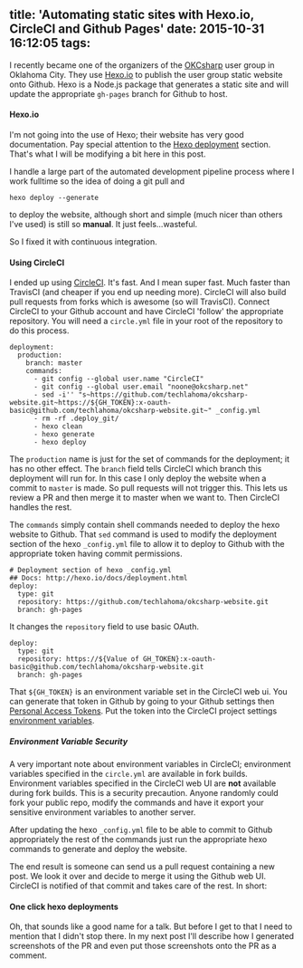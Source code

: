 title: 'Automating static sites with Hexo.io, CircleCI and Github Pages'
date: 2015-10-31 16:12:05
tags:
---
I recently became one of the organizers of the [OKCsharp][] user group in Oklahoma City. They use [Hexo.io][] to publish the user group static website onto Github. Hexo is a Node.js package that generates a static site and will update the appropriate `gh-pages` branch for Github to host.
<!-- more -->
#### Hexo.io
I'm not going into the use of Hexo; their website has very good documentation. Pay special attention to the [Hexo deployment][] section. That's what I will be modifying a bit here in this post.

I handle a large part of the automated development pipeline process where I work fulltime so the idea of doing a git pull and

```
hexo deploy --generate
```

to deploy the website, although short and simple (much nicer than others I've used) is still so **manual**. It just feels...wasteful.

So I fixed it with continuous integration.

#### Using CircleCI

I ended up using [CircleCI][]. It's fast. And I mean super fast. Much faster than TravisCI (and cheaper if you end up needing more). CircleCI will also build pull requests from forks which is awesome (so will TravisCI). Connect CircleCI to your Github account and have CircleCI 'follow' the appropriate repository. You will need a `circle.yml` file in your root of the repository to do this process.

```
deployment:
  production:
    branch: master
    commands:
      - git config --global user.name "CircleCI"
      - git config --global user.email "noone@okcsharp.net"
      - sed -i'' "s~https://github.com/techlahoma/okcsharp-website.git~https://${GH_TOKEN}:x-oauth-basic@github.com/techlahoma/okcsharp-website.git~" _config.yml
      - rm -rf .deploy_git/
      - hexo clean
      - hexo generate
      - hexo deploy
```

The `production` name is just for the set of commands for the deployment; it has no other effect. The `branch` field tells CircleCI which branch this deployment will run for. In this case I only deploy the website when a commit to `master` is made. So pull requests will not trigger this. This lets us review a PR and then merge it to master when we want to. Then CircleCI handles the rest.

The `commands` simply contain shell commands needed to deploy the hexo website to Github. That `sed` command is used to modify the deployment section of the hexo `_config.yml` file to allow it to deploy to Github with the appropriate token having commit permissions.

```
# Deployment section of hexo _config.yml
## Docs: http://hexo.io/docs/deployment.html
deploy:
  type: git
  repository: https://github.com/techlahoma/okcsharp-website.git
  branch: gh-pages
```
It changes the `repository` field to use basic OAuth.
```
deploy:
  type: git
  repository: https://${Value of GH_TOKEN}:x-oauth-basic@github.com/techlahoma/okcsharp-website.git
  branch: gh-pages
```

That `${GH_TOKEN}` is an environment variable set in the CircleCI web ui. You can generate that token in Github by going to your Github settings then [Personal Access Tokens][]. Put the token into the CircleCI project settings [environment variables][].

##### Environment Variable Security
A very important note about environment variables in CircleCI; environment variables specified in the `circle.yml` are available in fork builds. Environment variables specified in the CircleCI web UI are **not** available during fork builds. This is a security precaution. Anyone randomly could fork your public repo, modify the commands and have it export your sensitive environment variables to another server.

After updating the hexo `_config.yml` file to be able to commit to Github appropriately the rest of the commands just run the appropriate hexo commands to generate and deploy the website.

The end result is someone can send us a pull request containing a new post. We look it over and decide to merge it using the Github web UI. CircleCI is notified of that commit and takes care of the rest. In short:

#### One click hexo deployments

Oh, that sounds like a good name for a talk. But before I get to that I need to mention that I didn't stop there. In my next post I'll describe how I generated screenshots of the PR and even put those screenshots onto the PR as a comment.

[OKCsharp]:http://okcsharp.net
[Hexo.io]:http://hexo.io
[CircleCI]:https://circleci.com
[Hexo deployment]:https://hexo.io/docs/deployment.html
[Personal Access Tokens]:https://github.com/settings/tokens
[environment variables]:https://circleci.com/docs/environment-variables#custom
